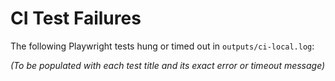 # CI Test Failures

The following Playwright tests hung or timed out in `outputs/ci-local.log`:

*(To be populated with each test title and its exact error or timeout message)*

<!--
Example format:

- **banner canvas renders the model (not just black)**
  ```
  Error: Timeout while waiting for __bannerModelLoaded === true after 30000ms
  ```

- **Prompt iteration swaps prompt and UI mockup text on scroll**
  ```
  Error: Expected prompt content to update within 5000ms, but text remained as "Casual, confident, modern."
  ```

-->